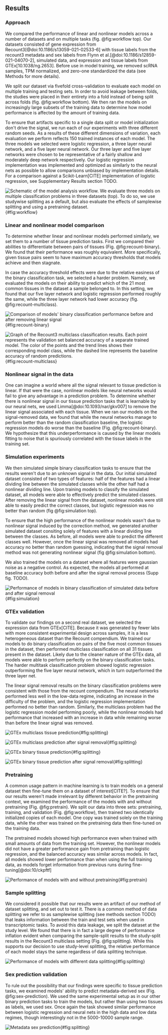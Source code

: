 ## Results 

### Approach 
We compared the performance of linear and nonlinear models across a number of datasets and on multiple tasks (fig. @fig:workflow top).
Our datasets consisted of gene expression from Recount3[@doi:10.1186/s13059-021-02533-6] with tissue labels from the recount3 metadata and sex labels from Flynn et al.[@doi:10.1186/s12859-021-04070-2], simulated data, and expression and tissue labels from GTEx[10.1038/ng.2653].
Before use in model training, we removed scRNA samples, TPM normalized, and zero-one standardized the data (see Methods for more details).

We split our dataset via fivefold cross-validation to evaluate each model on multiple training and testing sets.
In order to avoid leakage between folds, the studies were placed in their entirety into a fold instead of being split across folds (fig. @fig:workflow bottom).
We then ran the models on increasingly large subsets of the training data to determine how model performance is affected by the amount of training data.

To ensure that artifacts specific to a single data split or model initialization don't drive the signal, we run each of our experiments with three different random seeds.
As a results of these different dimensions of variation, each evaluation we perform reflects 150 trained instances of each model.
The three models we selected were logistic regression, a three layer neural network, and a five layer neural network.
Our three layer and five layer networks were chosen to be representative of a fairly shallow and moderately deep network respectively.
Our logistic regression implementation was implemented and optimized as similarly to the neural nets as possible to allow comparisons unbiased by implementation details.
For a comparison against a Scikit-Learn[CITE] implementation of logistic regression, see Supplementary Results section TODO.

![
Schematic of the model analysis workflow. We evaluate three models on multiple classification problems in three datasets (top). To do so, we use studywise splitting as a default, but also evaluate the effects of samplewise splitting and using a pretraining dataset.
](./images/workflow.svg "Workflow diagram"){#fig:workflow}


### Linear and nonlinear model comparison
To determine whether linear and nonlinear models performed similarly, we set them to a number of tissue prediction tasks.
First we compared their abilities to differentiate between pairs of tissues (Fig. @fig:recount-binary).
We found that their performance was roughly equivalent.
More specifically, given tissue pairs seem to have maximum accuracy thresholds that models achieve and then stagnate.

In case the accuracy threshold effects were due to the relative easiness of the binary classification task, we selected a harder problem.
Namely, we evaluated the models on their ability to predict which of the 21 most common tissues in the dataset a sample belonged to.
In this setting, we found that our five layer network and logistic regression performed roughly the same, while the three layer network had lower accuracy (fig. @fig:recount-multiclass).

![
Comparison of models' binary classification performance before and after removing linear signal
](./images/recount_binary.svg "Recount binary classification before and after signal removal"){#fig:recount-binary}

![
Graph of the Recount3 multiclass classification results. Each point represents the validation set balanced accuracy of a separate trained model. The color of the points and the trend lines shows their corresponding model class, while the dashed line represents the baseline accuracy of random predictions.
](./images/recount_multiclass.svg "Recount multiclass classification"){#fig:recount-multiclass}

### Nonlinear signal in the data
One can imagine a world where all the signal relevant to tissue prediction is linear.
If that were the case, nonlinear models like neural networks would fail to give any advantage in a prediction problem.
To determine whether there is nonlinear signal in our tissue prediction tasks that is learnable by our neural nets, we used Limma[@doi:10.1093/nar/gkv007] to remove the linear signal associated with each tissue.
When we ran our models on the signal-removed data, we found that while the neural networks manage to perform better than the random classification baseline, the logistic regression models do worse than the baseline (Fig. @fig:recount-binary).
We hypothesize that this underperformance is caused by the linear models fitting to noise that is spuriously correlated with the tissue labels in the training set.

### Simulation experiments
We then simulated simple binary classification tasks to ensure that the results weren't due to an unknown signal in the data.
Our initial simulated dataset consisted of two types of features: half of the features had a linear dividing line between the simulated classes while the other half had a nonlinear dividing line.
Upon training models to classify the simulated dataset, all models were able to effectively predict the simulated classes.
After removing the linear signal from the dataset, nonlinear models were still able to easily predict the correct classes, but logistic regression was no better than random (fig @fig:simulation top).

To ensure that the high performance of the nonlinear models wasn't due to nonlinear signal induced by the correction method, we generated another simulated dataset consiting solely of features with a linear dividing line between the classes.
As before, all models were able to predict the different classes well.
However, once the linear signal was removed all models had accuracy no better than random guessing, indicating that the signal removal method was not generating nonlinear signal (fig @fig:simulation bottom).

We also trained the models on a dataset where all features were gaussian noise as a negative control.
As expected, the models all performed at baseline accuracy both before and after the signal removal process (Supp fig. TODO).

![
Performance of models in binary classification of simulated data before and after signal removal
](./images/sim_data.svg ){#fig:simulation}

### GTEx validation
To validate our findings on a second real dataset, we selected the expression data from GTEx[CITE].
Because it was generated by fewer labs with more consistent experimental design across samples, it is a less heterogeneous dataset than the Recount compendium.
We trained our models to do binary classification on pairs of the five most common tissues in the dataset, then performed multiclass classification on all 31 tissues present in the dataset.
Likely due to the cleaner nature of the GTEx data, all models were able to perform perfectly on the binary classification tasks.
The harder multitask classification problem showed logistic regression outperforming the five layer neural network, which in turn outperformed the three layer net.

The linear signal removal results on the binary classification problems were consistent with those from the recount compendium.
The neural networks performed less well in the low-data regime, indicating an increase in the difficulty of the problem, and the logistic regression implementation performed no better than random.
Similarly, the multiclass problem had the logistic regression model performing poorly, while the nonlinear models had performance that increased with an increase in data while remaining worse than before the linear signal was removed.

[comment]: <> (TODO add text references to figures when finalized)

![
GTEx multiclass tissue prediction
](./images/gtex_multiclass.svg ){#fig:splitting}

![
GTEx multiclass prediction after signal removal
](./images/gtex_multiclass_signal_removed.svg ){#fig:splitting}


![
GTEx binary tissue prediction
](./images/gtex_pairwise.svg ){#fig:splitting}

![
GTEx binary tissue prediction after signal removal
](./images/gtex_pairwise_signal_removed.svg ){#fig:splitting}

### Pretraining 
A common usage pattern in machine learning is to train models on a general dataset then fine-tune them on a dataset of interest[CITE?].
To ensure that our results weren't made irrelevant by different behavior in the pretraining context, we examined the performance of the models with and without pretraining (Fig. @fig:pretrain).
We split our data into three sets: pretraining, training, and validation (Fig. @fig:workflow), then trained two identically initialized copies of each model.
One copy was trained solely on the training data, while the other was trained on the pretraining data then fine-tuned on the training data.

The pretrained models showed high performance even when trained with small amounts of data from the training set.
However, the nonlinear models did not have a greater performance gain from pretraining than logistic regression, and the balanced accuracy was similar across models.
In fact, all models showed lower performance than when using the full training data, as models forget information from previous runs during fine-tuning[@doi:10/ckpftf]

![
Performance of models with and without pretraining
](./images/recount_pretraining.svg ){#fig:pretrain}

### Sample splitting
We considered it possible that our results were an artifact of our method of dataset splitting, and set out to test it.
There is a common method of data splitting we refer to as samplewise splitting (see methods section TODO) that leaks information between the train and test sets when used in transcriptomic tasks.
To avoid this data leakage, we split the dataset at the study level.
We found that there is in fact a large degree of performance inflation evident when comparing the sample-split results to the study-split results in the Recount3 multiclass setting (Fig. @fig:splitting).
While this supports our decision to use study-level splitting, the relative performance of each model stays the same regardless of data splitting technique.

![
Performance of models with different data splitting
](./images/recount_multiclass_sample_split.svg ){#fig:splitting}


### Sex prediction validation
To rule out the possibility that our findings were specific to tissue prediction tasks, we examined models' ability to predict metadata-derived sex (Fig. @fig:sex-prediction).
We used the same experimental setup as in our other binary prediction tasks to train the models, but rather than using two tissues as labels, we used sex.
Once again the task showed similar performance between logistic regression and neural nets in the high data and low data regimes, though interestingly not in the 5000-10000 sample range.

![
Metadata sex prediction
](./images/sex_prediction_studywise.svg ){#fig:splitting}
